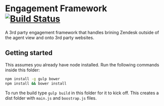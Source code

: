 # Engagement Framework [![Build Status](https://magnum.travis-ci.com/zendesk/engagement_framework.svg?token=eFe58axP7zq8qUuk6pMA&branch=master)](https://magnum.travis-ci.com/zendesk/engagement_framework)


A 3rd party engagement framework that handles brining Zendesk outside of the agent view and onto 3rd party websites.

## Getting started

This assumes you already have node installed. Run the following commands inside this folder:

```bash
npm install -g gulp bower
npm install && bower install
```

To run the build type `gulp build` in this folder for it to kick off. This creates a dist folder with `main.js` and `boostrap.js`  files.
